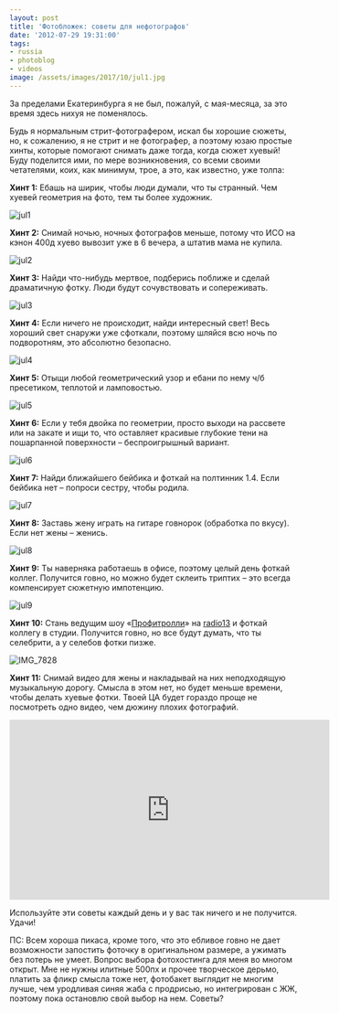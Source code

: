 ```yaml
---
layout: post
title: 'Фотобложек: советы для нефотографов'
date: '2012-07-29 19:31:00'
tags:
- russia
- photoblog
- videos
image: /assets/images/2017/10/jul1.jpg
---
```


За пределами Екатеринбурга я не был, пожалуй, с мая-месяца, за это время здесь нихуя не поменялось.

Будь я нормальным стрит-фотографером, искал бы хорошие сюжеты, но, к сожалению, я не стрит и не фотографер, а поэтому юзаю простые хинты, которые помогают снимать даже тогда, когда сюжет хуевый! Буду поделится ими, по мере возникновения, со всеми своими четателями, коих, как минимум, трое, а это, как известно, уже толпа:

**Хинт 1:** Ебашь на ширик, чтобы люди думали, что ты странный. Чем хуевей геометрия на фото, тем ты более художник.

![jul1](/assets/images/2017/10/jul1.jpg)

**Хинт 2:** Снимай ночью, ночных фотографов меньше, потому что ИСО на кэнон 400д хуево вывозит уже в 6 вечера, а штатив мама не купила.

![jul2](/assets/images/2017/10/jul2.jpg)

**Хинт 3:** Найди что-нибудь мертвое, подберись поближе и сделай драматичную фотку. Люди будут сочувствовать и сопереживать.

![jul3](/assets/images/2017/10/jul3.jpg)

**Хинт 4:** Если ничего не происходит, найди интересный свет! Весь хороший свет снаружи уже сфоткали, поэтому шляйся всю ночь по подворотням, это абсолютно безопасно.

![jul4](/assets/images/2017/10/jul4.jpg)

**Хинт 5:** Отыщи любой геометрический узор и ебани по нему ч/б пресетиком, теплотой и ламповостью.

![jul5](/assets/images/2017/10/jul5.jpg)

**Хинт 6:** Если у тебя двойка по геометрии, просто выходи на рассвете или на закате и ищи то, что оставляет красивые глубокие тени на пошарпанной поверхности – беспроигрышный вариант.

![jul6](/assets/images/2017/10/jul6.jpg)

**Хинт 7:** Найди ближайшего бейбика и фоткай на полтинник 1.4. Если бейбика нет – попроси сестру, чтобы родила.

![jul7](/assets/images/2017/10/jul7.jpg)

**Хинт 8:** Заставь жену играть на гитаре говнорок (обработка по вкусу). Если нет жены – женись.

![jul8](/assets/images/2017/10/jul8.jpg)

**Хинт 9:** Ты наверняка работаешь в офисе, поэтому целый день фоткай коллег. Получится говно, но можно будет склеить триптих – это всегда компенсирует сюжетную импотенцию.

![jul9](/assets/images/2017/10/jul9.jpg)

**Хинт 10:** Стань ведущим шоу «[Профитролли](http://www.iguides.ru/forum/showthread.php?t=64483&highlight=%D0%9F%D1%80%D0%BE%D1%84%D0%B8%D1%82%D1%80%D0%BE%D0%BB%D0%BB%D0%B8)» на [radio13](http://radio13.ru) и фоткай коллегу в студии. Получится говно, но все будут думать, что ты селебрити, а у селебов фотки пизже.

![IMG_7828](/assets/images/2017/10/IMG_7828.jpg)

**Хинт 11:** Снимай видео для жены и накладывай на них неподходящую музыкальную дорогу. Смысла в этом нет, но будет меньше времени, чтобы делать хуевые фотки. Твоей ЦА будет гораздо проще не посмотреть одно видео, чем дюжину плохих фотографий.

<iframe width="560" height="315" src="https://www.youtube.com/embed/cDJyTMS1CRs" frameborder="0" allowfullscreen></iframe>

Используйте эти советы каждый день и у вас так ничего и не получится. Удачи!

ПС: Всем хороша пикаса, кроме того, что это ебливое говно не дает возможности запостить фоточку в оригинальном размере, а ужимать без потерь не умеет. Вопрос выбора фотохостинга для меня во многом открыт. Мне не нужны илитные 500пх и прочее творческое дерьмо, платить за фликр смысла тоже нет, фотобакет выглядит не многим лучше, чем уродливая синяя жаба с продрисью, но интегрирован с ЖЖ, поэтому пока остановлю свой выбор на нем. Советы?

